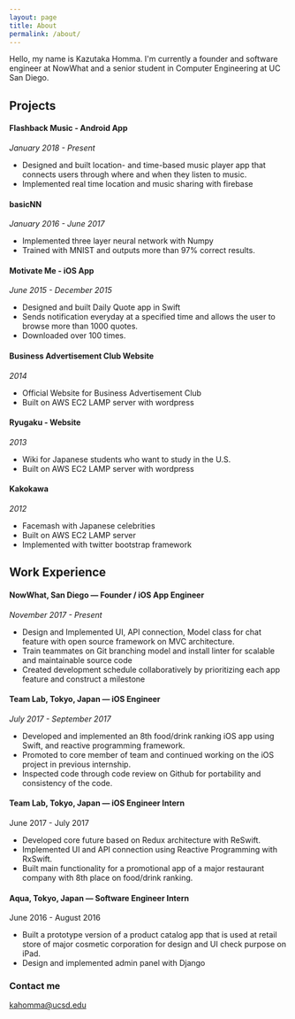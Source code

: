 ```yaml
---
layout: page
title: About
permalink: /about/
---
```


Hello, my name is Kazutaka Homma.
I'm currently a founder and software engineer at NowWhat and a senior student in Computer Engineering at UC San Diego.

## Projects

#### Flashback Music - Android App
*January 2018 - Present*
- Designed and built location- and time-based music player app that connects users through where and when they listen to music.
- Implemented real time location and music sharing with firebase 

#### basicNN
*January 2016 - June 2017*
- Implemented three layer  neural network with Numpy
- Trained with MNIST and outputs more than 97% correct results.

#### Motivate Me - iOS App
*June 2015 - December 2015*
- Designed and built Daily Quote app in Swift
- Sends notification everyday at a specified time and allows the user to browse more than 1000 quotes. 
- Downloaded over 100 times.

#### Business Advertisement Club Website
*2014*
- Official Website for Business Advertisement Club
- Built on AWS EC2 LAMP server with wordpress

#### Ryugaku - Website
*2013*
- Wiki for Japanese students who want to study in the U.S.
- Built on AWS EC2 LAMP server with wordpress

#### Kakokawa
*2012*
- Facemash with Japanese celebrities
- Built on AWS EC2 LAMP server
- Implemented with twitter bootstrap framework

## Work Experience

#### NowWhat, San Diego — Founder /  iOS App Engineer
*November 2017 - Present*
- Design and Implemented UI, API connection, Model class for  chat feature with open source framework on MVC architecture.
- Train teammates on Git branching model and install linter for scalable and maintainable source code
- Created development schedule collaboratively by prioritizing each app feature and construct a milestone

#### Team Lab, Tokyo, Japan — iOS Engineer
*July 2017 - September 2017*
- Developed and implemented an 8th food/drink ranking iOS app using Swift, and reactive programming framework.
- Promoted to core member of team and continued working on the iOS project in previous internship.
- Inspected code through code review on Github for portability and consistency of the code.

#### Team Lab, Tokyo, Japan — iOS Engineer Intern
June 2017 - July 2017
- Developed core future based on Redux architecture with ReSwift.
- Implemented UI and API connection using Reactive Programming with RxSwift.
- Built  main functionality for a promotional app of a major restaurant company with 8th place on food/drink ranking.

#### Aqua, Tokyo, Japan — Software Engineer Intern
June 2016 - August 2016
- Built a prototype version of a product catalog app that is used at retail store of major cosmetic corporation for design and UI check purpose on iPad.
- Design and implemented admin panel with Django

### Contact me

[kahomma@ucsd.edu](mailto:kahomma@ucsd.edu)

